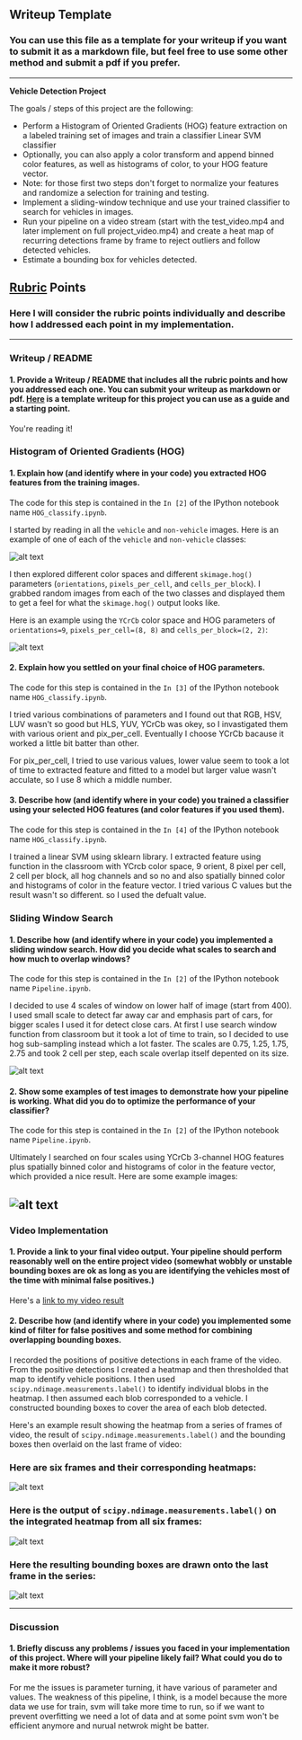 ## Writeup Template
### You can use this file as a template for your writeup if you want to submit it as a markdown file, but feel free to use some other method and submit a pdf if you prefer.

---

**Vehicle Detection Project**

The goals / steps of this project are the following:

* Perform a Histogram of Oriented Gradients (HOG) feature extraction on a labeled training set of images and train a classifier Linear SVM classifier
* Optionally, you can also apply a color transform and append binned color features, as well as histograms of color, to your HOG feature vector. 
* Note: for those first two steps don't forget to normalize your features and randomize a selection for training and testing.
* Implement a sliding-window technique and use your trained classifier to search for vehicles in images.
* Run your pipeline on a video stream (start with the test_video.mp4 and later implement on full project_video.mp4) and create a heat map of recurring detections frame by frame to reject outliers and follow detected vehicles.
* Estimate a bounding box for vehicles detected.

[//]: # (Image References)
[image1]: ./examples/car_not_car.png
[image2]: ./examples/HOG_example.jpg
[image3]: ./examples/sliding_windows.png
[image4]: ./examples/sliding_window.png
[image5]: ./examples/bboxes_and_heat.png
[image6]: ./examples/labels_map.png
[image7]: ./examples/output_bboxes.png
[video1]: ./project_video.mp4

## [Rubric](https://review.udacity.com/#!/rubrics/513/view) Points
### Here I will consider the rubric points individually and describe how I addressed each point in my implementation.  

---
### Writeup / README

#### 1. Provide a Writeup / README that includes all the rubric points and how you addressed each one.  You can submit your writeup as markdown or pdf.  [Here](https://github.com/udacity/CarND-Vehicle-Detection/blob/master/writeup_template.md) is a template writeup for this project you can use as a guide and a starting point.  

You're reading it!

### Histogram of Oriented Gradients (HOG)

#### 1. Explain how (and identify where in your code) you extracted HOG features from the training images.

The code for this step is contained in the `In [2]` of the IPython notebook name `HOG_classify.ipynb`. 

I started by reading in all the `vehicle` and `non-vehicle` images.  Here is an example of one of each of the `vehicle` and `non-vehicle` classes:

![alt text][image1]

I then explored different color spaces and different `skimage.hog()` parameters (`orientations`, `pixels_per_cell`, and `cells_per_block`).  I grabbed random images from each of the two classes and displayed them to get a feel for what the `skimage.hog()` output looks like.

Here is an example using the `YCrCb` color space and HOG parameters of `orientations=9`, `pixels_per_cell=(8, 8)` and `cells_per_block=(2, 2)`:


![alt text][image2]

#### 2. Explain how you settled on your final choice of HOG parameters.

The code for this step is contained in the `In [3]` of the IPython notebook name `HOG_classify.ipynb`. 

I tried various combinations of parameters and I found out that RGB, HSV, LUV wasn't so good but HLS, YUV, YCrCb was okey, so I invastigated them with various orient and pix_per_cell. Eventually I choose YCrCb bacause it worked a little bit batter than other.

For pix_per_cell, I tried to use various values, lower value seem to took a lot of time to extracted feature and fitted to a model but larger value wasn't acculate, so I use 8 which a middle number.

#### 3. Describe how (and identify where in your code) you trained a classifier using your selected HOG features (and color features if you used them).

The code for this step is contained in the `In [4]` of the IPython notebook name `HOG_classify.ipynb`. 

I trained a linear SVM using sklearn library. I extracted feature using function in the classroom with YCrcb color space, 9 orient, 8 pixel per cell, 2 cell per block, all hog channels and so no and also spatially binned color and histograms of color in the feature vector. I tried various C values but the result wasn't so different. so I used the defualt value.

### Sliding Window Search

#### 1. Describe how (and identify where in your code) you implemented a sliding window search.  How did you decide what scales to search and how much to overlap windows?

The code for this step is contained in the `In [2]` of the IPython notebook name `Pipeline.ipynb`. 

I decided to use 4 scales of window on lower half of image (start from 400). I used small scale to detect far away car and emphasis part of cars, for bigger scales I used it for detect close cars. At first I use search window function from classroom but it took a lot of time to train, so I decided to use hog sub-sampling instead which a lot faster.
The scales are 0.75, 1.25, 1.75, 2.75 and took 2 cell per step, each scale overlap itself depented on its size.

![alt text][image3]

#### 2. Show some examples of test images to demonstrate how your pipeline is working.  What did you do to optimize the performance of your classifier?

The code for this step is contained in the `In [2]` of the IPython notebook name `Pipeline.ipynb`. 

Ultimately I searched on four scales using YCrCb 3-channel HOG features plus spatially binned color and histograms of color in the feature vector, which provided a nice result.  Here are some example images:

![alt text][image4]
---

### Video Implementation

#### 1. Provide a link to your final video output.  Your pipeline should perform reasonably well on the entire project video (somewhat wobbly or unstable bounding boxes are ok as long as you are identifying the vehicles most of the time with minimal false positives.)
Here's a [link to my video result](./project_video_output.mp4)


#### 2. Describe how (and identify where in your code) you implemented some kind of filter for false positives and some method for combining overlapping bounding boxes.

I recorded the positions of positive detections in each frame of the video.  From the positive detections I created a heatmap and then thresholded that map to identify vehicle positions.  I then used `scipy.ndimage.measurements.label()` to identify individual blobs in the heatmap.  I then assumed each blob corresponded to a vehicle.  I constructed bounding boxes to cover the area of each blob detected.  

Here's an example result showing the heatmap from a series of frames of video, the result of `scipy.ndimage.measurements.label()` and the bounding boxes then overlaid on the last frame of video:

### Here are six frames and their corresponding heatmaps:

![alt text][image5]

### Here is the output of `scipy.ndimage.measurements.label()` on the integrated heatmap from all six frames:
![alt text][image6]

### Here the resulting bounding boxes are drawn onto the last frame in the series:
![alt text][image7]



---

### Discussion

#### 1. Briefly discuss any problems / issues you faced in your implementation of this project.  Where will your pipeline likely fail?  What could you do to make it more robust?

For me the issues is parameter turning, it have various of parameter and values. The weakness of this pipeline, I think, is a model because the more data we use for train, svm will take more time to run, so if we want to prevent overfitting we need a lot of data and at some point svm won't be efficient anymore and nurual netwrok might be batter.







